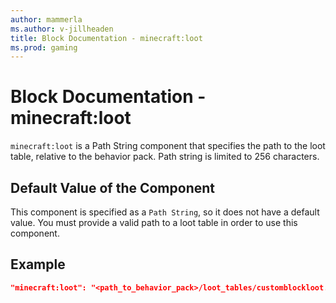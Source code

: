 ```yaml
---
author: mammerla
ms.author: v-jillheaden
title: Block Documentation - minecraft:loot
ms.prod: gaming
---
```


# Block Documentation - minecraft:loot

`minecraft:loot` is a Path String component that specifies the path to the loot table, relative to the behavior pack. Path string is limited to 256 characters.

## Default Value of the Component

This component is specified as a `Path String`, so it does not have a default value. You must provide a valid path to a loot table in order to use this component.

## Example

```json
"minecraft:loot": "<path_to_behavior_pack>/loot_tables/customblockloot.json"
```
